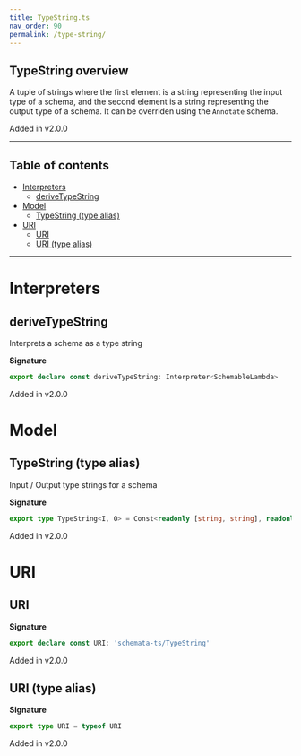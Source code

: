 ```yaml
---
title: TypeString.ts
nav_order: 90
permalink: /type-string/
---
```


## TypeString overview

A tuple of strings where the first element is a string representing the input type of a
schema, and the second element is a string representing the output type of a schema. It
can be overriden using the `Annotate` schema.

Added in v2.0.0

---

<h2 class="text-delta">Table of contents</h2>

- [Interpreters](#interpreters)
  - [deriveTypeString](#derivetypestring)
- [Model](#model)
  - [TypeString (type alias)](#typestring-type-alias)
- [URI](#uri)
  - [URI](#uri-1)
  - [URI (type alias)](#uri-type-alias)

---

# Interpreters

## deriveTypeString

Interprets a schema as a type string

**Signature**

```ts
export declare const deriveTypeString: Interpreter<SchemableLambda>
```

Added in v2.0.0

# Model

## TypeString (type alias)

Input / Output type strings for a schema

**Signature**

```ts
export type TypeString<I, O> = Const<readonly [string, string], readonly [I, O]>
```

Added in v2.0.0

# URI

## URI

**Signature**

```ts
export declare const URI: 'schemata-ts/TypeString'
```

Added in v2.0.0

## URI (type alias)

**Signature**

```ts
export type URI = typeof URI
```

Added in v2.0.0
